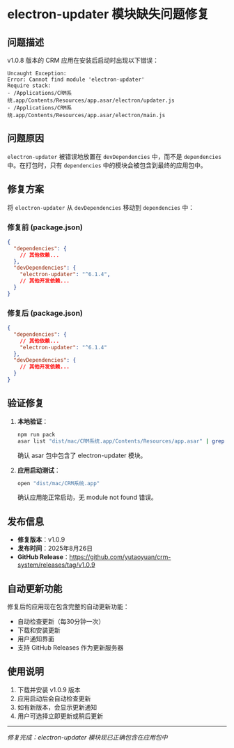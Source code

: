 # electron-updater 模块缺失问题修复

## 问题描述
v1.0.8 版本的 CRM 应用在安装后启动时出现以下错误：
```
Uncaught Exception:
Error: Cannot find module 'electron-updater'
Require stack:
- /Applications/CRM系统.app/Contents/Resources/app.asar/electron/updater.js
- /Applications/CRM系统.app/Contents/Resources/app.asar/electron/main.js
```

## 问题原因
`electron-updater` 被错误地放置在 `devDependencies` 中，而不是 `dependencies` 中。在打包时，只有 `dependencies` 中的模块会被包含到最终的应用包中。

## 修复方案
将 `electron-updater` 从 `devDependencies` 移动到 `dependencies` 中：

### 修复前 (package.json)
```json
{
  "dependencies": {
    // 其他依赖...
  },
  "devDependencies": {
    "electron-updater": "^6.1.4",
    // 其他开发依赖...
  }
}
```

### 修复后 (package.json)
```json
{
  "dependencies": {
    // 其他依赖...
    "electron-updater": "^6.1.4"
  },
  "devDependencies": {
    // 其他开发依赖...
  }
}
```

## 验证修复
1. **本地验证**：
   ```bash
   npm run pack
   asar list "dist/mac/CRM系统.app/Contents/Resources/app.asar" | grep electron-updater
   ```
   确认 asar 包中包含了 electron-updater 模块。

2. **应用启动测试**：
   ```bash
   open "dist/mac/CRM系统.app"
   ```
   确认应用能正常启动，无 module not found 错误。

## 发布信息
- **修复版本**：v1.0.9
- **发布时间**：2025年8月26日
- **GitHub Release**：https://github.com/yutaoyuan/crm-system/releases/tag/v1.0.9

## 自动更新功能
修复后的应用现在包含完整的自动更新功能：
- 自动检查更新（每30分钟一次）
- 下载和安装更新
- 用户通知界面
- 支持 GitHub Releases 作为更新服务器

## 使用说明
1. 下载并安装 v1.0.9 版本
2. 应用启动后会自动检查更新
3. 如有新版本，会显示更新通知
4. 用户可选择立即更新或稍后更新

---
*修复完成：electron-updater 模块现已正确包含在应用包中*